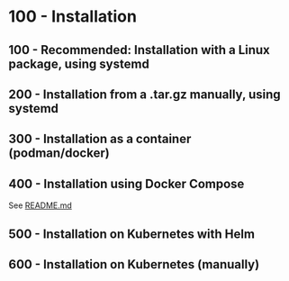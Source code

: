 # 100 - Installation

## 100 - Recommended: Installation with a Linux package, using systemd

## 200 - Installation from a .tar.gz manually, using systemd

## 300 - Installation as a container (podman/docker)

## 400 - Installation using Docker Compose

See [README.md](./400/README.md)

## 500 - Installation on Kubernetes with Helm

## 600 - Installation on Kubernetes (manually)
